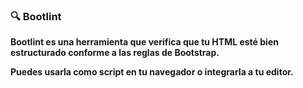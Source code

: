 ### **🔍 Bootlint**

**Bootlint es una herramienta que verifica que tu HTML esté bien estructurado conforme a las reglas de Bootstrap.**

**Puedes usarla como script en tu navegador o integrarla a tu editor.**
